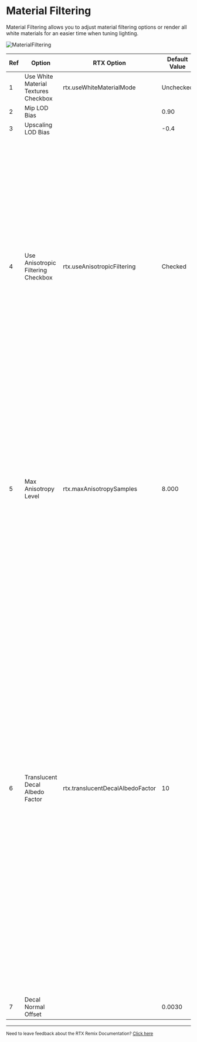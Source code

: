 # Material Filtering

Material Filtering allows you to adjust material filtering options or render all white materials for an easier time when tuning lighting.

![MaterialFiltering](../../data/images/rtxremix_019.PNG)

| **Ref** | **Option**                           | **RTX Option**                   | **Default Value** | **Description**                                                                                                                                                                                                                                                                                                                                                                                                                                                                                                                                                                              |
|---------|--------------------------------------|----------------------------------|-------------------|----------------------------------------------------------------------------------------------------------------------------------------------------------------------------------------------------------------------------------------------------------------------------------------------------------------------------------------------------------------------------------------------------------------------------------------------------------------------------------------------------------------------------------------------------------------------------------------------|
| 1       | Use White Material Textures Checkbox | rtx.useWhiteMaterialMode         | Unchecked         |                                                                                                                                                                                                                                                                                                                                                                                                                                                                                                                                                                                              |
| 2       | Mip LOD Bias                         |                                  | 0.90              |                                                                                                                                                                                                                                                                                                                                                                                                                                                                                                                                                                                              |
| 3       | Upscaling LOD Bias                   |                                  | -0.4              |                                                                                                                                                                                                                                                                                                                                                                                                                                                                                                                                                                                              |
| 4       | Use Anisotropic Filtering Checkbox   | rtx.useAnisotropicFiltering      | Checked           | A flag to indicate if anisotropic filtering should be used on material textures, otherwise typical trilinear filtering will be used.<br><br>This should generally be enabled as anisotropic filtering allows for less blurring on textures at grazing angles than typical trilinear filtering with only usually minor performance impact (depending on the max anisotropy samples).                                                                                                                                                                                                          |
| 5       | Max Anisotropy Level                 | rtx.maxAnisotropySamples         | 8.000             | The maximum number of samples to use when anisotropic filtering is enabled.<br><br>The actual max anisotropy used will be the minimum between this value and the hardware's maximum. Higher values increase quality but will likely reduce performance.                                                                                                                                                                                                                                                                                                                                      |
| 6       | Translucent Decal Albedo Factor      | rtx.translucentDecalAlbedoFactor | 10                | A global scale factor applied to the albedo of decals that are applied to a translucent base material, to make the decals more visible.<br><br>This is generally needed as albedo values for decals may be fairly low when dealing with opaque surfaces, but the translucent diffuse layer requires a fairly high albedo value to result in an expected look.<br><br>The need for this option could be avoided by simply authoring decals applied to translucent materials with a higher albedo to begin with, but sometimes applications may share decals between different material types. |
| 7       | Decal Normal Offset                  |                                  | 0.0030            |                                                                                                                                                                                                                                                                                                                                                                                                                                                                                                                                                                                              |


***
<sub> Need to leave feedback about the RTX Remix Documentation?  [Click here](https://github.com/NVIDIAGameWorks/rtx-remix/issues/new?assignees=nvdamien&labels=documentation%2Cfeedback%2Ctriage&projects=&template=documentation_feedback.yml&title=%5BDocumentation+feedback%5D%3A+) </sub>
